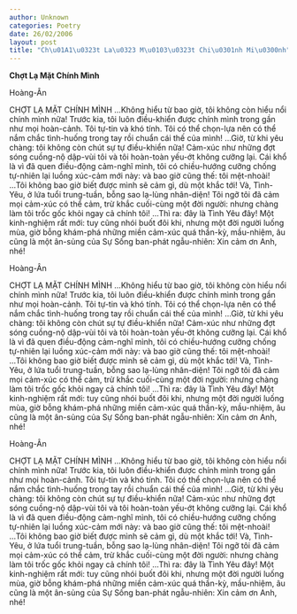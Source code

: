 ```yaml
---
author: Unknown
categories: Poetry
date: 26/02/2006
layout: post
title: "Ch\u01A1\u0323t La\u0323 M\u0103\u0323t Chi\u0301nh Mi\u0300nh"
---
```


**Chợt Lạ Mặt Chính Mình**

Hoàng-Ân

CHỢT LẠ MẶT CHÍNH MÌNH
     ...Không hiểu từ bao giờ, tôi không còn hiểu nổi chính mình nữa!  Trước kia, tôi luôn điều-khiển được chính mình trong gần như mọi hoàn-cảnh.  Tôi tự-tin và khó tính.  Tôi có thể chọn-lựa nên có thể nắm chắc tình-huống trong tay rồi chuẩn cái thế của mình!
    ...Giờ, từ khi yêu chàng: tôi không còn chút sự tự điều-khiển nữa!  Cảm-xúc như những đợt sóng cuồng-nộ dập-vùi tôi và tôi hoàn-toàn yếu-ớt không cưỡng lại.  Cái khổ là vì đã quen điều-động cảm-nghĩ mình, tôi có chiều-hướng cưỡng chống tự-nhiên lại luồng xúc-cảm mới này:  và bao giờ cũng thế:  tôi mệt-nhoài!
    ...Tôi không bao giờ biết được mình sẽ cảm gì, dù một khắc tới!  Và, Tình-Yêu, ở lứa tuổi trung-tuần,  bỗng sao lạ-lùng nhân-diện!  Tôi ngỡ tôi đã cảm mọi cảm-xúc có thể cảm, trừ khắc cuối-cùng một đời người: nhưng chàng làm tôi trốc gốc khỏi ngay cả chính tôi! 
     ...Thì ra:  đây là Tình Yêu đây!  Một kinh-nghiệm rất mới:  tuy cũng nhói buốt đôi khi, nhưng một đời người luống mùa, giờ bỗng khám-phá những miền cảm-xúc quá thần-kỳ, mầu-nhiệm, âu cũng là một ân-sủng của Sự Sống ban-phát ngẫu-nhiên:  Xin cảm ơn Anh, nhé!

Hoàng-Ân

CHỢT LẠ MẶT CHÍNH MÌNH
     ...Không hiểu từ bao giờ, tôi không còn hiểu nổi chính mình nữa!  Trước kia, tôi luôn điều-khiển được chính mình trong gần như mọi hoàn-cảnh.  Tôi tự-tin và khó tính.  Tôi có thể chọn-lựa nên có thể nắm chắc tình-huống trong tay rồi chuẩn cái thế của mình!
    ...Giờ, từ khi yêu chàng: tôi không còn chút sự tự điều-khiển nữa!  Cảm-xúc như những đợt sóng cuồng-nộ dập-vùi tôi và tôi hoàn-toàn yếu-ớt không cưỡng lại.  Cái khổ là vì đã quen điều-động cảm-nghĩ mình, tôi có chiều-hướng cưỡng chống tự-nhiên lại luồng xúc-cảm mới này:  và bao giờ cũng thế:  tôi mệt-nhoài!
    ...Tôi không bao giờ biết được mình sẽ cảm gì, dù một khắc tới!  Và, Tình-Yêu, ở lứa tuổi trung-tuần,  bỗng sao lạ-lùng nhân-diện!  Tôi ngỡ tôi đã cảm mọi cảm-xúc có thể cảm, trừ khắc cuối-cùng một đời người: nhưng chàng làm tôi trốc gốc khỏi ngay cả chính tôi! 
     ...Thì ra:  đây là Tình Yêu đây!  Một kinh-nghiệm rất mới:  tuy cũng nhói buốt đôi khi, nhưng một đời người luống mùa, giờ bỗng khám-phá những miền cảm-xúc quá thần-kỳ, mầu-nhiệm, âu cũng là một ân-sủng của Sự Sống ban-phát ngẫu-nhiên:  Xin cảm ơn Anh, nhé!

Hoàng-Ân

CHỢT LẠ MẶT CHÍNH MÌNH
     ...Không hiểu từ bao giờ, tôi không còn hiểu nổi chính mình nữa!  Trước kia, tôi luôn điều-khiển được chính mình trong gần như mọi hoàn-cảnh.  Tôi tự-tin và khó tính.  Tôi có thể chọn-lựa nên có thể nắm chắc tình-huống trong tay rồi chuẩn cái thế của mình!
    ...Giờ, từ khi yêu chàng: tôi không còn chút sự tự điều-khiển nữa!  Cảm-xúc như những đợt sóng cuồng-nộ dập-vùi tôi và tôi hoàn-toàn yếu-ớt không cưỡng lại.  Cái khổ là vì đã quen điều-động cảm-nghĩ mình, tôi có chiều-hướng cưỡng chống tự-nhiên lại luồng xúc-cảm mới này:  và bao giờ cũng thế:  tôi mệt-nhoài!
    ...Tôi không bao giờ biết được mình sẽ cảm gì, dù một khắc tới!  Và, Tình-Yêu, ở lứa tuổi trung-tuần,  bỗng sao lạ-lùng nhân-diện!  Tôi ngỡ tôi đã cảm mọi cảm-xúc có thể cảm, trừ khắc cuối-cùng một đời người: nhưng chàng làm tôi trốc gốc khỏi ngay cả chính tôi! 
     ...Thì ra:  đây là Tình Yêu đây!  Một kinh-nghiệm rất mới:  tuy cũng nhói buốt đôi khi, nhưng một đời người luống mùa, giờ bỗng khám-phá những miền cảm-xúc quá thần-kỳ, mầu-nhiệm, âu cũng là một ân-sủng của Sự Sống ban-phát ngẫu-nhiên:  Xin cảm ơn Anh, nhé!
